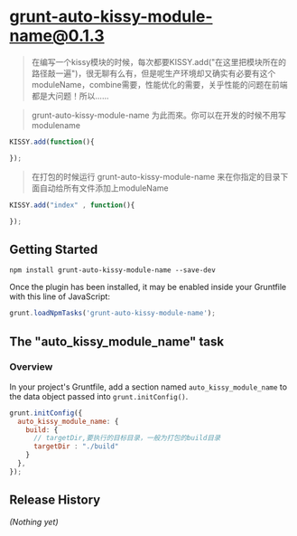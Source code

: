 # grunt-auto-kissy-module-name@0.1.3

> 在编写一个kissy模块的时候，每次都要KISSY.add("在这里把模块所在的路径敲一遍")，很无聊有么有，但是呢生产环境却又确实有必要有这个moduleName，combine需要，性能优化的需要，关乎性能的问题在前端都是大问题！所以......

> grunt-auto-kissy-module-name 为此而來。你可以在开发的时候不用写modulename

  ```js
  KISSY.add(function(){
  
  });
  ```

> 在打包的时候运行 grunt-auto-kissy-module-name 来在你指定的目录下面自动给所有文件添加上moduleName

  ```js
  KISSY.add("index" , function(){
  
  });
  ```
 

## Getting Started

```shell
npm install grunt-auto-kissy-module-name --save-dev
```

Once the plugin has been installed, it may be enabled inside your Gruntfile with this line of JavaScript:

```js
grunt.loadNpmTasks('grunt-auto-kissy-module-name');
```

## The "auto_kissy_module_name" task

### Overview
In your project's Gruntfile, add a section named `auto_kissy_module_name` to the data object passed into `grunt.initConfig()`.

```js
grunt.initConfig({
  auto_kissy_module_name: {
    build: {
      // targetDir,要执行的目标目录，一般为打包的build目录
      targetDir : "./build"
    }
  },
});
```

## Release History
_(Nothing yet)_

